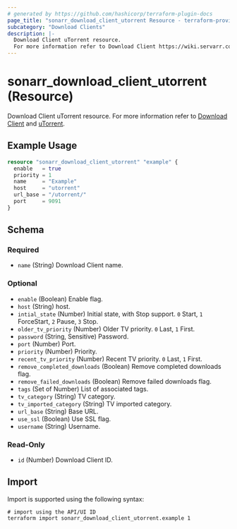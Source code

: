 ```yaml
---
# generated by https://github.com/hashicorp/terraform-plugin-docs
page_title: "sonarr_download_client_utorrent Resource - terraform-provider-sonarr"
subcategory: "Download Clients"
description: |-
  Download Client uTorrent resource.
  For more information refer to Download Client https://wiki.servarr.com/sonarr/settings#download-clients and uTorrent https://wiki.servarr.com/sonarr/supported#utorrent.
---
```


# sonarr_download_client_utorrent (Resource)

<!-- subcategory:Download Clients -->
Download Client uTorrent resource.
For more information refer to [Download Client](https://wiki.servarr.com/sonarr/settings#download-clients) and [uTorrent](https://wiki.servarr.com/sonarr/supported#utorrent).

## Example Usage

```terraform
resource "sonarr_download_client_utorrent" "example" {
  enable   = true
  priority = 1
  name     = "Example"
  host     = "utorrent"
  url_base = "/utorrent/"
  port     = 9091
}
```

<!-- schema generated by tfplugindocs -->
## Schema

### Required

- `name` (String) Download Client name.

### Optional

- `enable` (Boolean) Enable flag.
- `host` (String) host.
- `intial_state` (Number) Initial state, with Stop support. `0` Start, `1` ForceStart, `2` Pause, `3` Stop.
- `older_tv_priority` (Number) Older TV priority. `0` Last, `1` First.
- `password` (String, Sensitive) Password.
- `port` (Number) Port.
- `priority` (Number) Priority.
- `recent_tv_priority` (Number) Recent TV priority. `0` Last, `1` First.
- `remove_completed_downloads` (Boolean) Remove completed downloads flag.
- `remove_failed_downloads` (Boolean) Remove failed downloads flag.
- `tags` (Set of Number) List of associated tags.
- `tv_category` (String) TV category.
- `tv_imported_category` (String) TV imported category.
- `url_base` (String) Base URL.
- `use_ssl` (Boolean) Use SSL flag.
- `username` (String) Username.

### Read-Only

- `id` (Number) Download Client ID.

## Import

Import is supported using the following syntax:

```shell
# import using the API/UI ID
terraform import sonarr_download_client_utorrent.example 1
```
